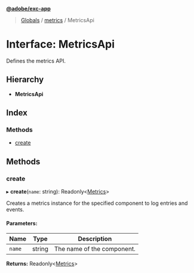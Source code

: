 **[@adobe/exc-app](../README.md)**

> [Globals](../README.md) / [metrics](../modules/metrics.md) / MetricsApi

# Interface: MetricsApi

Defines the metrics API.

## Hierarchy

* **MetricsApi**

## Index

### Methods

* [create](metrics.metricsapi.md#create)

## Methods

### create

▸ **create**(`name`: string): Readonly<[Metrics](metrics.metrics-1.md)\>

Creates a metrics instance for the specified component to log entries and events.

#### Parameters:

Name | Type | Description |
------ | ------ | ------ |
`name` | string | The name of the component.  |

**Returns:** Readonly<[Metrics](metrics.metrics-1.md)\>
